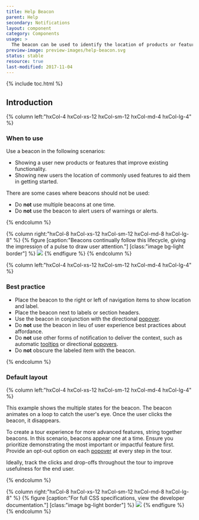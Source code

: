 ```yaml
---
title: Help Beacon
parent: Help
secondary: Notifications
layout: component
category: Components
usage: >
  The beacon can be used to identify the location of products or features in the control panel. It can also be used to indicate advanced functionality to existing features
preview-image: preview-images/help-beacon.svg
status: stable
resource: true
last-modified: 2017-11-04
---
```


{% include toc.html %}


## Introduction

<div class="hxRow"  markdown="1">
{% column left:"hxCol-4 hxCol-xs-12 hxCol-sm-12 hxCol-md-4 hxCol-lg-4" %}

### When to use

Use a beacon in the following scenarios:

- Showing a user new products or features that improve existing functionality.
- Showing new users the location of commonly used features to aid them in getting started.

There are some cases where beacons should not be used:

- Do **not** use multiple beacons at one time.
- Do **not** use the beacon to alert users of warnings or alerts.

{% endcolumn %}

{% column right:"hxCol-8 hxCol-xs-12 hxCol-sm-12 hxCol-md-8 hxCol-lg-8" %}
{% figure [caption:"Beacons continually follow this lifecycle, giving the impression of a pulse to draw user attention."] [class:"image bg-light border"] %}
![]({{site.url}}/assets/images/components/help/beacon/beacon-hero.svg)
{% endfigure %}
{% endcolumn %}

{% column left:"hxCol-4 hxCol-xs-12 hxCol-sm-12 hxCol-md-4 hxCol-lg-4" %}

### Best practice

- Place the beacon to the right or left of navigation items to show location and label.
- Place the beacon next to labels or section headers.
- Use the beacon in conjunction with the directional [popover]({{site.baseurl}}/components/popovers.html).
- Do **not** use the beacon in lieu of user experience best practices about affordance.
- Do **not** use other forms of notification to deliver the context, such as automatic [tooltips]({{site.baseurl}}/components/tooltip.html) or directional [popovers]({{site.baseurl}}/components/popovers.html).
- Do **not** obscure the labeled item with the beacon.

{% endcolumn %}
</div>

### Default layout

<div class="hxRow"  markdown="1">
{% column left:"hxCol-4 hxCol-xs-12 hxCol-sm-12 hxCol-md-4 hxCol-lg-4" %}

This example shows the multiple states for the beacon. The beacon animates on a loop to catch the user's eye. Once the user clicks the beacon, it disappears.

To create a tour experience for more advanced features, string together beacons. In this scenario, beacons appear one at a time. Ensure you prioritize demonstrating the most important or impactful feature first. Provide an opt-out option on each [popover]({{site.baseurl}}/components/popovers.html) at every step in the tour.

Ideally, track the clicks and drop-offs throughout the tour to improve usefulness for the end user.

{% endcolumn %}

{% column right:"hxCol-8 hxCol-xs-12 hxCol-sm-12 hxCol-md-8 hxCol-lg-8" %}
{% figure [caption:"For full CSS specifications, view the developer documentation."] [class:"image bg-light border"] %}
![]({{site.url}}/assets/images/components/help/beacon/beacon-specs.svg)
{% endfigure %}
{% endcolumn %}
</div>
